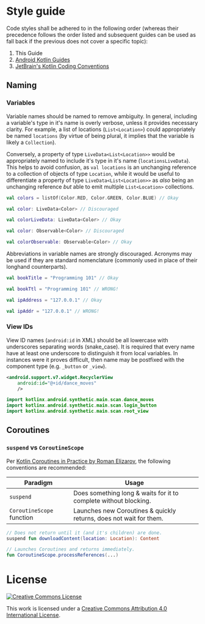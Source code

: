 # Style guide

Code styles shall be adhered to in the following order (whereas their precedence follows the order listed and subsequent
guides can be used as fall back if the previous does not cover a specific topic):

1. This Guide
2. [Android Kotlin Guides](https://android.github.io/kotlin-guides/style.html)
3. [JetBrain's Kotlin Coding Conventions](https://kotlinlang.org/docs/reference/coding-conventions.html)

## Naming

### Variables

Variable names should be named to remove ambiguity. In general, including a variable's type in it's name is overly
verbose, unless it provides necessary clarity. For example, a list of locations (`List<Location>`) could appropriately
be named `locations` (by virtue of being plural, it implies that the variable is likely a `Collection`).

Conversely, a property of type `LiveData<List<Location>>` would be appropriately named to include it's type in it's
name (`locationsLiveData`). This helps to avoid confusion, as `val locations` is an unchanging reference to a collection
of objects of type `Location`, while it would be useful to differentiate a property of type `LiveData<List<Location>>`
as _also_ being an unchanging reference _but_ able to emit multiple `List<Location>` collections.

```kotlin
val colors = listOf(Color.RED, Color.GREEN, Color.BLUE) // Okay
```

```kotlin
val color: LiveData<Color> // Discouraged

val colorLiveData: LiveData<Color> // Okay
```

```kotlin
val color: Observable<Color> // Discouraged

val colorObservable: Observable<Color> // Okay
```

Abbreviations in variable names are strongly discouraged. Acronyms may be used if they are standard nomenclature
(commonly used in place of their longhand counterparts).

```kotlin
val bookTitle = "Programming 101" // Okay

val bookTtl = "Programming 101" // WRONG!
```

```kotlin
val ipAddress = "127.0.0.1" // Okay

val ipAddr = "127.0.0.1" // WRONG!
```

### View IDs

View ID names (`android:id` in XML) should be all lowercase with underscores separating words (snake_case). It is required that every name have at least one underscore to distinguish it from local variables. In instances were it proves difficult, then name may be postfixed with the component type (e.g. `_button` or `_view`).

```xml
<android.support.v7.widget.RecyclerView
    android:id="@+id/dance_moves"
    />
```


```kotlin
import kotlinx.android.synthetic.main.scan.dance_moves
import kotlinx.android.synthetic.main.scan.login_button
import kotlinx.android.synthetic.main.scan.root_view
```

## Coroutines

### `suspend` vs `CoroutineScope`

Per [Kotlin Coroutines in Practice by Roman Elizarov], the following conventions are recommended:

| Paradigm                  | Usage                                                              |
|---------------------------|--------------------------------------------------------------------|
| `suspend`                 | Does something long & waits for it to complete without blocking.   |
| `CoroutineScope` function | Launches new Coroutines & quickly returns, does not wait for them. |

```kotlin
// Does not return until it (and it's children) are done.
suspend fun downloadContent(location: Location): Content

// Launches Coroutines and returns immediately.
fun CoroutineScope.processReferences(...)
```

# License

[![Creative Commons License](https://i.creativecommons.org/l/by/4.0/80x15.png)](http://creativecommons.org/licenses/by/4.0/)

This work is licensed under a [Creative Commons Attribution 4.0 International License](http://creativecommons.org/licenses/by/4.0/).


[Kotlin Android Extensions]: https://kotlinlang.org/docs/tutorials/android-plugin.html
[imports]: https://kotlinlang.org/docs/reference/packages.html#imports
[non-constant names Android Kotlin codestyle]: https://android.github.io/kotlin-guides/style.html#non-constant-names
[camel case]: https://google.github.io/styleguide/javaguide.html#s5.3-camel-case
[Kotlin Coroutines in Practice by Roman Elizarov]: https://youtu.be/a3agLJQ6vt8?t=2160
